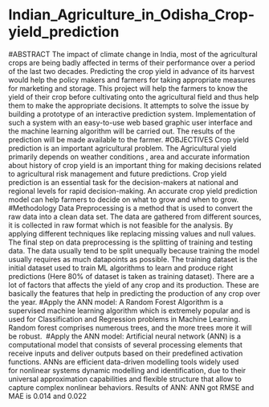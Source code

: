 # Indian_Agriculture_in_Odisha_Crop-yield_prediction
#ABSTRACT
The impact of climate change in India, most of the agricultural crops are being badly affected in terms of their performance over a period of the last two decades. Predicting the crop yield in advance of its harvest would help the policy makers and farmers for taking appropriate measures for marketing and storage. This project will help the farmers to know the yield of their crop before cultivating onto the agricultural field and thus help them to make the appropriate decisions. It attempts to solve the issue by building a prototype of an interactive prediction system. Implementation of such a system with an easy-to-use web based graphic user interface and the machine learning algorithm will be carried out. The results of the prediction will be made available to the farmer.
#OBJECTIVES
Crop yield prediction is an important agricultural problem. The Agricultural yield primarily depends on weather conditions , area and accurate information about history of crop yield is an important thing for making decisions related to agricultural risk management and future predictions. Crop yield prediction is an essential task for the decision-makers at national and regional levels for rapid decision-making. An accurate crop yield prediction model can help farmers to decide on what to grow and when to grow.
#Methodology
Data Preprocessing is a method that is used to convert the raw data into a clean data set. The data are gathered from different sources, it is collected in raw format which is not feasible for the analysis. By applying different techniques like replacing missing values and null values. The final step on data preprocessing is the splitting of training and testing data. The data usually tend to be split unequally because training the model usually requires as much datapoints as possible. The training dataset is the initial dataset used to train ML algorithms to learn and produce right predictions (Here 80% of dataset is taken as training dataset). There are a lot of factors that affects the yield of any crop and its production. These are basically the features that help in predicting the production of any crop over the year.
#Apply the ANN model:
A Random Forest Algorithm is a supervised machine learning algorithm which is extremely popular and is used for Classification and Regression problems in Machine Learning. Random forest comprises numerous trees, and the more trees more it will be robust. 
#Apply the ANN model:
Artificial neural network (ANN) is a computational model that consists of several processing elements that receive inputs and deliver outputs based on their predefined activation functions.
ANNs are efficient data-driven modelling tools widely used for nonlinear systems dynamic modelling and identification, due to their universal approximation capabilities and flexible structure that allow to capture complex nonlinear behaviors. 
Results of ANN:  ANN got RMSE and MAE is 0.014 and 0.022
